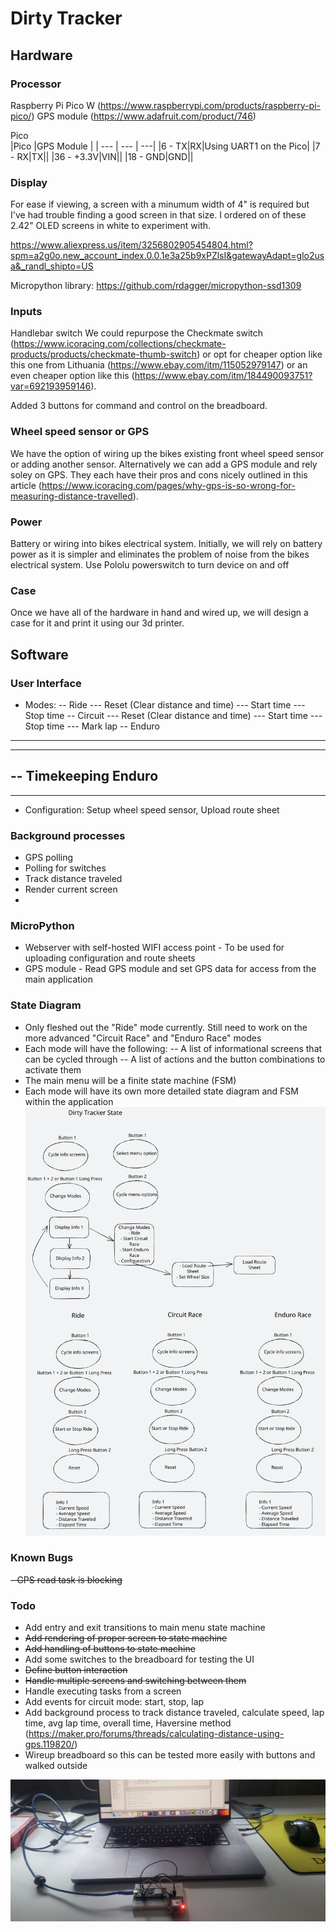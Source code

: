 # Dirty Tracker #

## Hardware

### Processor
Raspberry Pi Pico W (https://www.raspberrypi.com/products/raspberry-pi-pico/)
GPS module (https://www.adafruit.com/product/746)

Pico 	
|Pico |GPS Module  | |
--- | --- | ---|
|6 - TX|RX|Using UART1 on the Pico|
|7 - RX|TX||
|36 - +3.3V|VIN||
|18 - GND|GND||


### Display
For ease if viewing, a screen with a minumum width of 4" is required but I've had trouble finding a good screen in that size.  I ordered on of these 2.42" OLED screens in white to experiment with.

https://www.aliexpress.us/item/3256802905454804.html?spm=a2g0o.new_account_index.0.0.1e3a25b9xPZlsI&gatewayAdapt=glo2usa&_randl_shipto=US

Micropython library: https://github.com/rdagger/micropython-ssd1309

### Inputs
Handlebar switch
We could repurpose the Checkmate switch (https://www.icoracing.com/collections/checkmate-products/products/checkmate-thumb-switch) or opt for  cheaper option like this one from Lithuania (https://www.ebay.com/itm/115052979147) or an even cheaper option like this (https://www.ebay.com/itm/184490093751?var=692193959146).

Added 3 buttons for command and control on the breadboard.  

### Wheel speed sensor or GPS
We have the option of wiring up the bikes existing front wheel speed sensor or adding another sensor.  Alternatively we can add a GPS module and rely soley on GPS.  They each have their pros and cons nicely outlined in this article (https://www.icoracing.com/pages/why-gps-is-so-wrong-for-measuring-distance-travelled).


### Power
Battery or wiring into bikes electrical system.
Initially, we will rely on battery power as it is simpler and eliminates the problem of noise from the bikes electrical system.
Use Pololu powerswitch to turn device on and off

### Case
Once we have all of the hardware in hand and wired up, we will design a case for it and print it using our 3d printer.



## Software
### User Interface
- Modes: 
-- Ride
--- Reset (Clear distance and time)
--- Start time
--- Stop time
-- Circuit
--- Reset (Clear distance and time)
--- Start time
--- Stop time
--- Mark lap
-- Enduro
--- 
--- 
-- Timekeeping Enduro
---
--- 
- Configuration: Setup wheel speed sensor,  Upload route sheet

### Background processes
- GPS polling
- Polling for switches
- Track distance traveled
- Render current screen
- 
### MicroPython
- Webserver with self-hosted WIFI access point - To be used for uploading configuration and route sheets
- GPS module - Read GPS module and set GPS data for access from the main application

### State Diagram
- Only fleshed out the "Ride" mode currently.  Still need to work on the more advanced "Circuit Race" and "Enduro Race" modes
- Each mode will have the following:
-- A list of informational screens that can be cycled through
-- A list of actions and the button combinations to activate them
- The main menu will be a finite state machine (FSM)
- Each mode will have its own more detailed state diagram and FSM within the application
	![Alt text](https://github.com/nauticalcoder/dirt-tracker/blob/master/Dirt%20Tracker%20State%20Diagram.svg "Debugging setup")

### Known Bugs
~~- GPS read task is blocking~~

### Todo
- Add entry and exit transitions to main menu state machine
- ~~Add rendering of proper screen to state machine~~
- ~~Add handling of buttons to state machine~~
- Add some switches to the breadboard for testing the UI
- ~~Define button interaction~~
- ~~Handle multiple screens and switching between them~~
- Handle executing tasks from a screen
- Add events for circuit mode: start, stop, lap
- Add background process to track distance traveled, calculate speed, lap time, avg lap time, overall time, Haversine method (https://maker.pro/forums/threads/calculating-distance-using-gps.119820/)
- Wireup breadboard so this can be tested more easily with buttons and walked outside

![Alt text](https://github.com/nauticalcoder/dirt-tracker/blob/master/20221219_153224.jpg "Debugging setup")

